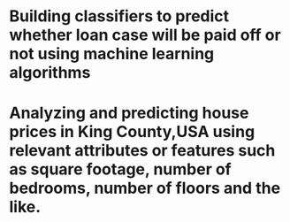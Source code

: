 # Building classifiers to predict whether loan case will be paid off or not using machine learning algorithms
# Analyzing and predicting house prices in King County,USA using relevant attributes or features such as square footage, number of bedrooms, number of floors and the like.
